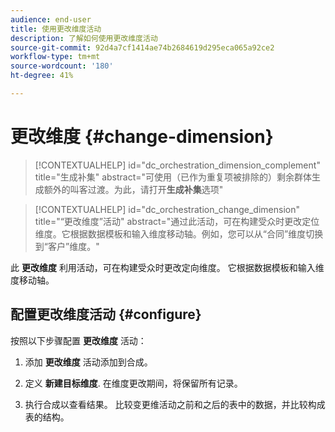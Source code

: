 ```yaml
---
audience: end-user
title: 使用更改维度活动
description: 了解如何使用更改维度活动
source-git-commit: 92d4a7cf1414ae74b2684619d295eca065a92ce2
workflow-type: tm+mt
source-wordcount: '180'
ht-degree: 41%

---
```


# 更改维度 {#change-dimension}

>[!CONTEXTUALHELP]
>id="dc_orchestration_dimension_complement"
>title="生成补集"
>abstract="可使用（已作为重复项被排除的）剩余群体生成额外的叫客过渡。为此，请打开&#x200B;**生成补集**&#x200B;选项"

>[!CONTEXTUALHELP]
>id="dc_orchestration_change_dimension"
>title="“更改维度”活动"
>abstract="通过此活动，可在构建受众时更改定位维度。它根据数据模板和输入维度移动轴。例如，您可以从“合同”维度切换到“客户”维度。"

此 **更改维度** 利用活动，可在构建受众时更改定向维度。 它根据数据模板和输入维度移动轴。 <!--[Learn more on targeting dimensions](../../audience/about-recipients.md#targeting-dimensions)-->


## 配置更改维度活动 {#configure}

按照以下步骤配置 **更改维度** 活动：

1. 添加 **更改维度** 活动添加到合成。

1. 定义 **新建目标维度**. 在维度更改期间，将保留所有记录。

1. 执行合成以查看结果。 比较变更维活动之前和之后的表中的数据，并比较构成表的结构。

<!--
## Example {#example}

In this example, we want to send an SMS delivery to all the profiles who have made a purchase. To do this, we first use a **[!UICONTROL Build audience]** activity linked to a custom "Purchase" targeting dimension to target all purchases that occurred.

We then use a **[!UICONTROL Change dimension]** activity to switch the workflow targeting dimension to "Recipients". This allows us to be able to target the recipients who match the query.
-->
